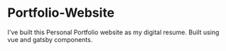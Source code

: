 # Portfolio-Website

I've built this Personal Portfolio website as my digital resume. Built using vue and gatsby components.
